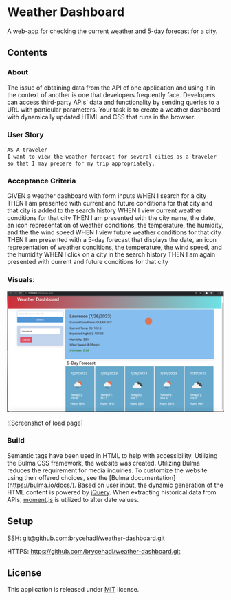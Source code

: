 # Weather Dashboard

A web-app for checking the current weather and 5-day forecast for a city.

## Contents
### About

The issue of obtaining data from the API of one application and using it in the context of another is one that developers frequently face. Developers can access third-party APIs' data and functionality by sending queries to a URL with particular parameters. Your task is to create a weather dashboard with dynamically updated HTML and CSS that runs in the browser.
### User Story

    AS A traveler
    I want to view the weather forecast for several cities as a traveler so that I may prepare for my trip appropriately.

### Acceptance Criteria

   GIVEN a weather dashboard with form inputs
WHEN I search for a city
THEN I am presented with current and future conditions for that city and that city is added to the search history
WHEN I view current weather conditions for that city
THEN I am presented with the city name, the date, an icon representation of weather conditions, the temperature, the humidity, and the the wind speed
WHEN I view future weather conditions for that city
THEN I am presented with a 5-day forecast that displays the date, an icon representation of weather conditions, the temperature, the wind speed, and the humidity
WHEN I click on a city in the search history
THEN I am again presented with current and future conditions for that city


### Visuals:
![Live](<IMG/Screenshot 2023-07-26 at 6.48.11 PM.png>)


![Screenshot of load page]

### Build

Semantic tags have been used in HTML to help with accessibility. Utilizing the Bulma CSS framework, the website was created. Utilizing Bulma reduces the requirement for media inquiries. To customize the website using their offered choices, see the [Bulma documentation] (https://bulma.io/docs/).
Based on user input, the dynamic generation of the HTML content is powered by [jQuery](https://api.jquery.com/). When extracting historical data from APIs, [moment.js](https://momentjs.com/) is utilized to alter date values.


## Setup


SSH: git@github.com:brycehadl/weather-dashboard.git


HTTPS: https://github.com/brycehadl/weather-dashboard.git


## License

This application is released under [MIT](assets/LICENSE.txt) license.
